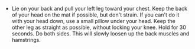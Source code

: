 - Lie on your back and pull your left leg toward your chest. Keep the back of your head on the mat if possible, but don't strain. If you can't do it with your head down, use a small pillow under your head. Keep the other leg as straight as possible, without locking your knee. Hold for 30 seconds. Do both sides. This will slowly loosen up the back muscles and hamstrings.
